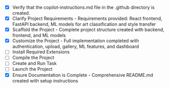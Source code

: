 <!-- Artist Showcase Platform - Hackathon Project -->
- [x] Verify that the copilot-instructions.md file in the .github directory is created.
- [x] Clarify Project Requirements - Requirements provided: React frontend, FastAPI backend, ML models for art classification and style transfer
- [x] Scaffold the Project - Complete project structure created with backend, frontend, and ML models
- [x] Customize the Project - Full implementation completed with authentication, upload, gallery, ML features, and dashboard
- [ ] Install Required Extensions
- [ ] Compile the Project
- [ ] Create and Run Task
- [ ] Launch the Project
- [x] Ensure Documentation is Complete - Comprehensive README.md created with setup instructions
